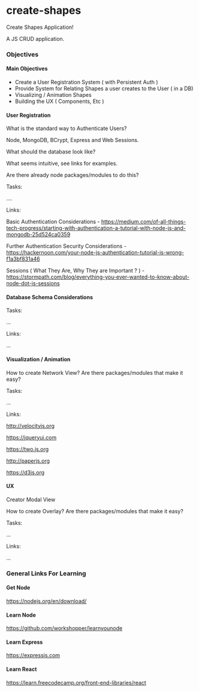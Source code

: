 # create-shapes
Create Shapes Application!

A JS CRUD application. 

### Objectives

#### Main Objectives

- Create a User Registration System ( with Persistent Auth )
- Provide System for Relating Shapes a user creates to the User ( in a DB) 
- Visualizing / Animation Shapes 
- Building the UX ( Components, Etc )

#### User Registration
 What is the standard way to Authenticate Users? 
 
 Node, MongoDB, BCrypt, Express and Web Sessions.
 
 What should the database look like? 
 
 What seems intuitive, see links for examples. 
 
 Are there already node packages/modules to do this?
 
 Tasks: 
 
 ....
 
 Links:
 
 Basic Authentication Considerations - https://medium.com/of-all-things-tech-progress/starting-with-authentication-a-tutorial-with-node-js-and-mongodb-25d524ca0359
 
 Further Authentication Security Considerations - https://hackernoon.com/your-node-js-authentication-tutorial-is-wrong-f1a3bf831a46
 
 Sessions ( What They Are, Why They are Important ? ) - https://stormpath.com/blog/everything-you-ever-wanted-to-know-about-node-dot-js-sessions
 
#### Database Schema Considerations

Tasks: 

...

Links: 

...


#### Visualization / Animation  
 
How to create Network View? Are there packages/modules that make it easy? 

Tasks: 

...

Links: 

http://velocityjs.org

https://jqueryui.com

https://two.js.org

http://paperjs.org

https://d3js.org

####  UX  

Creator Modal View

How to create Overlay?  Are there packages/modules that make it easy? 


Tasks: 

...

Links: 

...

### General Links For Learning 

#### Get Node
https://nodejs.org/en/download/


#### Learn Node 
https://github.com/workshopper/learnyounode

#### Learn Express
https://expressjs.com

#### Learn React 
https://learn.freecodecamp.org/front-end-libraries/react

